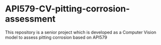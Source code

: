 # API579-CV-pitting-corrosion-assessment

This repository is a senior project which is developed as a Computer Vision model to assess pitting corrosion based on API579 
